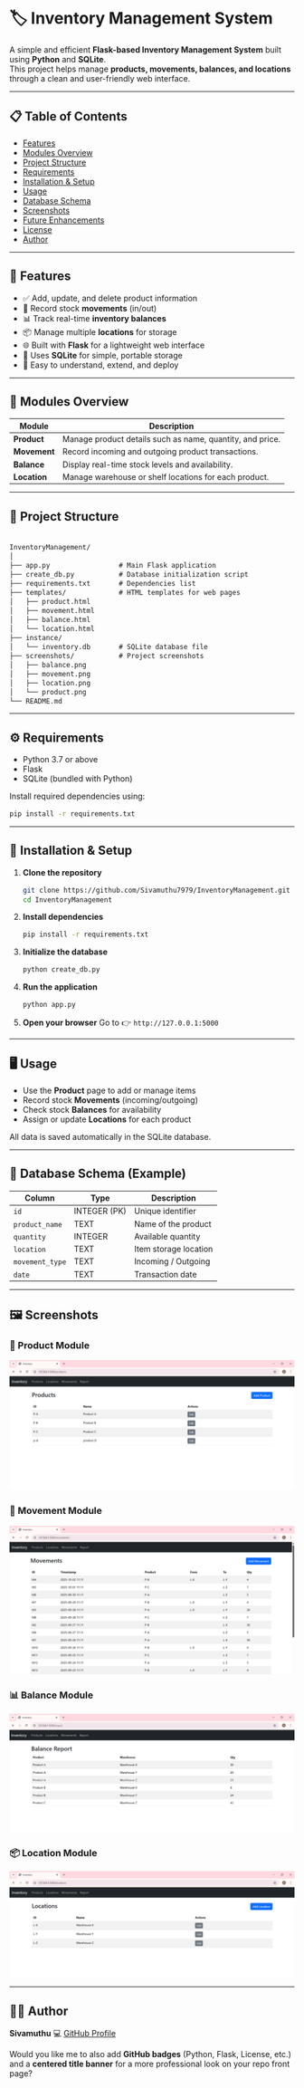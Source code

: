 # 🏷️ Inventory Management System

A simple and efficient **Flask-based Inventory Management System** built using **Python** and **SQLite**.  
This project helps manage **products, movements, balances, and locations** through a clean and user-friendly web interface.

---

## 📋 Table of Contents
- [Features](#-features)
- [Modules Overview](#-modules-overview)
- [Project Structure](#-project-structure)
- [Requirements](#-requirements)
- [Installation & Setup](#-installation--setup)
- [Usage](#-usage)
- [Database Schema](#-database-schema)
- [Screenshots](#-screenshots)
- [Future Enhancements](#-future-enhancements)
- [License](#-license)
- [Author](#-author)

---

## 🚀 Features

- ✅ Add, update, and delete product information  
- 🔄 Record stock **movements** (in/out)  
- 📊 Track real-time **inventory balances**  
- 📦 Manage multiple **locations** for storage  
- 🌐 Built with **Flask** for a lightweight web interface  
- 💾 Uses **SQLite** for simple, portable storage  
- 🧠 Easy to understand, extend, and deploy  

---

## 🧩 Modules Overview

| Module | Description |
|--------|--------------|
| **Product** | Manage product details such as name, quantity, and price. |
| **Movement** | Record incoming and outgoing product transactions. |
| **Balance** | Display real-time stock levels and availability. |
| **Location** | Manage warehouse or shelf locations for each product. |

---

## 📁 Project Structure

```

InventoryManagement/
│
├── app.py                 # Main Flask application
├── create_db.py           # Database initialization script
├── requirements.txt       # Dependencies list
├── templates/             # HTML templates for web pages
│   ├── product.html
│   ├── movement.html
│   ├── balance.html
│   └── location.html
├── instance/
│   └── inventory.db       # SQLite database file
├── screenshots/           # Project screenshots
│   ├── balance.png
│   ├── movement.png
│   ├── location.png
│   └── product.png
└── README.md

````

---

## ⚙️ Requirements

- Python 3.7 or above  
- Flask  
- SQLite (bundled with Python)

Install required dependencies using:

```bash
pip install -r requirements.txt
````

---

## 🧰 Installation & Setup

1. **Clone the repository**

   ```bash
   git clone https://github.com/Sivamuthu7979/InventoryManagement.git
   cd InventoryManagement
   ```

2. **Install dependencies**

   ```bash
   pip install -r requirements.txt
   ```

3. **Initialize the database**

   ```bash
   python create_db.py
   ```

4. **Run the application**

   ```bash
   python app.py
   ```

5. **Open your browser**
   Go to 👉 `http://127.0.0.1:5000`

---

## 🖥️ Usage

* Use the **Product** page to add or manage items
* Record stock **Movements** (incoming/outgoing)
* Check stock **Balances** for availability
* Assign or update **Locations** for each product

All data is saved automatically in the SQLite database.

---

## 🧱 Database Schema (Example)

| Column          | Type         | Description           |
| --------------- | ------------ | --------------------- |
| `id`            | INTEGER (PK) | Unique identifier     |
| `product_name`  | TEXT         | Name of the product   |
| `quantity`      | INTEGER      | Available quantity    |
| `location`      | TEXT         | Item storage location |
| `movement_type` | TEXT         | Incoming / Outgoing   |
| `date`          | TEXT         | Transaction date      |

---

## 🖼️ Screenshots

### 🧾 Product Module

![Product Module](screenshots/product.png)

### 🔄 Movement Module

![Movement Module](screenshots/movement.png)

### 📊 Balance Module

![Balance Module](screenshots/balance.png)

### 📦 Location Module

![Location Module](screenshots/location.png)

---

## 👨‍💻 Author

**Sivamuthu**
💻 [GitHub Profile](https://github.com/Sivamuthu7979)




Would you like me to also add **GitHub badges** (Python, Flask, License, etc.) and a **centered title banner** for a more professional look on your repo front page?
```
